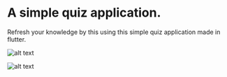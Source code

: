 # A simple quiz application.

Refresh your knowledge by this using this simple quiz application made in flutter.

![alt text](
https://ibb.co/7Yw3QB2)

![alt text](
https://ibb.co/R4WfY8h)
